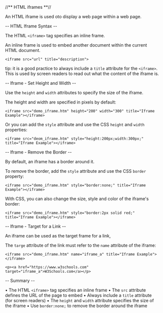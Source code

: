 //** HTML iframes **//

An HTML iframe is used oto display a web page within a web page.

-- HTML Iframe Syntax --

The HTML `<iframe>` tag specifies an inline frame.

An inline frame is used to embed another document within the current HTML document.

```
<iframe src="url" title="description">
```

tip: it is a good practice to always include a `title` attribute for the `<iframe>`. This is used by screen readers to read out what the content of the iframe is.

-- Iframe - Set Height and Width --

Use the `height` and `width` attributes to specify the size of the iframe.

The height and width are specified in pixels by default:

```
<iframe src="demo_iframe.htm" height="200" width="300" title="Iframe Example"></iframe>
```

Or you can add the `style` attribute and use the CSS `height` and `width` properties:

```
<iframe src="deom_iframe.htm" style="height:200px;width:300px;" title="Iframe Example"></iframe>
```

-- Iframe - Remove the Border --

By default, an iframe has a border around it.

To remove the border, add the `style` attribute and use the CSS `border` property:

```
<iframe src="demo_iframe.htm" style="border:none;" title="Iframe Example"></iframe>
```

With CSS, you can also change the size, style and color of the iframe's border:

```
<iframe src="demo_iframe.htm" style="border:2px solid red;" title="Iframe Example"></iframe>
```

-- Iframe - Target for a Link --

An iframe can be used as the target frame for a link,

The `targe` attribute of the link must refer to the `name` attribute of the iframe:

```
<iframe src="demo_iframe.htm" name="iframe_a" title="Iframe Example"></iframe>

<p><a href="https://www.w3schools.com" target="iframe_a">W3Schools.com</a></p>
```

-- Summary --

• The HTML `<iframe>` tag specifies an inline frame
• The `src` attribute defines the URL of the page to embed
• Always include a `title` attribute (for screen readers)
• The `height` and `width` attribute specifies the size of the iframe
• Use `border:none;` to remove the border around the iframe